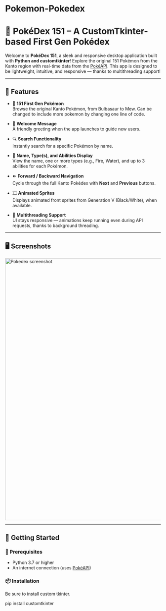 # Pokemon-Pokedex
# 🧠 PokéDex 151 – A CustomTkinter-based First Gen Pokédex

Welcome to **PokéDex 151**, a sleek and responsive desktop application built with **Python and customtkinter**! Explore the original 151 Pokémon from the Kanto region with real-time data from the [PokéAPI](https://pokeapi.co/). This app is designed to be lightweight, intuitive, and responsive — thanks to multithreading support!

---

## 🎯 Features

- 🧬 **151 First Gen Pokémon**  
  Browse the original Kanto Pokémon, from Bulbasaur to Mew.
  Can be changed to include more pokemon by changing one line of code.

- 👋 **Welcome Message**  
  A friendly greeting when the app launches to guide new users.

- 🔍 **Search Functionality**  
  Instantly search for a specific Pokémon by name.

- 📛 **Name, Type(s), and Abilities Display**  
  View the name, one or more types (e.g., Fire, Water), and up to 3 abilities for each Pokémon.

- ⏩ **Forward / Backward Navigation**  
  Cycle through the full Kanto Pokédex with **Next** and **Previous** buttons.

- 🎞️ **Animated Sprites**  
  Displays animated front sprites from Generation V (Black/White), when available.

- 🧵 **Multithreading Support**  
  UI stays responsive — animations keep running even during API requests, thanks to background threading.

---

## 🖥️ Screenshots

<img width="1143" height="846" alt="Pokedex screenshot" src="https://github.com/user-attachments/assets/6c1981a5-e6df-4e49-b976-99e26a777df8" />

---

## 🚀 Getting Started

### 🧰 Prerequisites

- Python 3.7 or higher
- An internet connection (uses [PokéAPI](https://pokeapi.co/))

### 📦 Installation
Be sure to install custom tkinter.

pip install customtkinter
